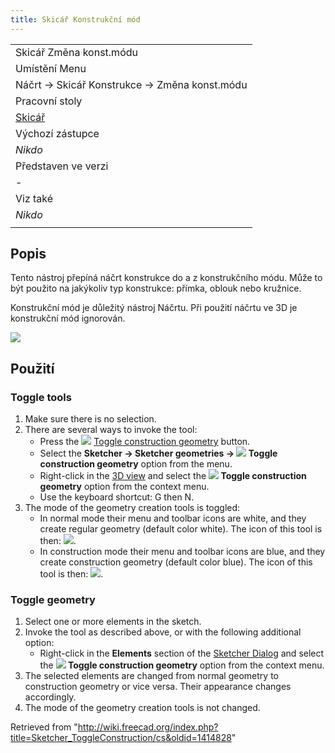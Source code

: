 ```yaml
---
title: Skicář Konstrukční mód
---
```

|  |
| --- |
| Skicář Změna konst.módu |
| Umístění Menu |
| Náčrt → Skicář Konstrukce → Změna konst.módu |
| Pracovní stoly |
| [Skicář](/Sketcher_Workbench/cs "Sketcher Workbench/cs") |
| Výchozí zástupce |
| *Nikdo* |
| Představen ve verzi |
| - |
| Viz také |
| *Nikdo* |
|  |

## Popis

Tento nástroj přepíná náčrt konstrukce do a z konstrukčního módu. Může to být použito na jakýkoliv typ konstrukce: přímka, oblouk nebo kružnice.

Konstrukční mód je důležitý nástroj Náčrtu. Při použití náčrtu ve 3D je konstrukční mód ignorován.

![](/images/Sketcher_ConstructionMode_fr_01.png)

## Použití

### Toggle tools

1. Make sure there is no selection.
2. There are several ways to invoke the tool:
   * Press the ![](/images/Sketcher_ToggleConstruction.svg) [Toggle construction geometry](/Sketcher_ToggleConstruction "Sketcher ToggleConstruction") button.
   * Select the **Sketcher → Sketcher geometries → ![](/images/Sketcher_ToggleConstruction.svg) Toggle construction geometry** option from the menu.
   * Right-click in the [3D view](/3D_view "3D view") and select the **![](/images/Sketcher_ToggleConstruction.svg) Toggle construction geometry** option from the context menu.
   * Use the keyboard shortcut: G then N.
3. The mode of the geometry creation tools is toggled:
   * In normal mode their menu and toolbar icons are white, and they create regular geometry (default color white). The icon of this tool is then: ![](/images/Sketcher_ToggleConstruction.svg).
   * In construction mode their menu and toolbar icons are blue, and they create construction geometry (default color blue). The icon of this tool is then: ![](/images/Sketcher_ToggleConstruction_Constr.svg).

### Toggle geometry

1. Select one or more elements in the sketch.
2. Invoke the tool as described above, or with the following additional option:
   * Right-click in the **Elements** section of the [Sketcher Dialog](/Sketcher_Dialog "Sketcher Dialog") and select the **![](/images/Sketcher_ToggleConstruction.svg) Toggle construction geometry** option from the context menu.
3. The selected elements are changed from normal geometry to construction geometry or vice versa. Their appearance changes accordingly.
4. The mode of the geometry creation tools is not changed.

Retrieved from "<http://wiki.freecad.org/index.php?title=Sketcher_ToggleConstruction/cs&oldid=1414828>"